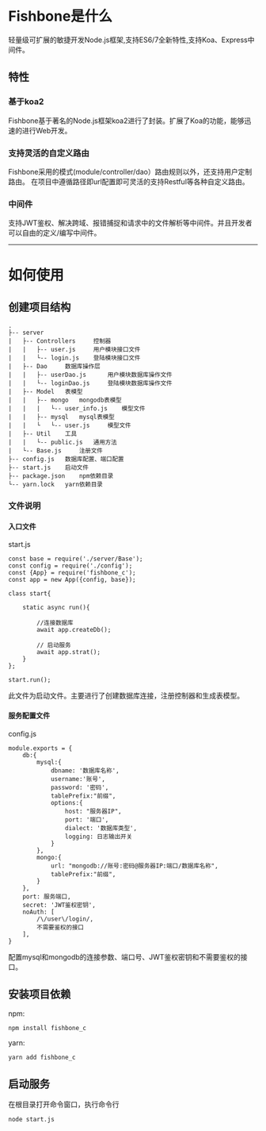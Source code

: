 # Fishbone是什么
轻量级可扩展的敏捷开发Node.js框架,支持ES6/7全新特性,支持Koa、Express中间件。

## 特性
### 基于koa2

Fishbone基于著名的Node.js框架koa2进行了封装。扩展了Koa的功能，能够迅速的进行Web开发。

### 支持灵活的自定义路由

Fishbone采用的模式(module/controller/dao）路由规则以外，还支持用户定制路由。 在项目中遵循路径即url配置即可灵活的支持Restful等各种自定义路由。

### 中间件

支持JWT鉴权、解决跨域、报错捕捉和请求中的文件解析等中间件。并且开发者可以自由的定义/编写中间件。

----

# 如何使用

## 创建项目结构

	.
	├-- server
	|   ├-- Controllers 	控制器
	|   |	├-- user.js 	用户模块接口文件
	|   |	└-- login.js 	登陆模块接口文件
	|   ├-- Dao 	数据库操作层
	|   |	├-- userDao.js 		用户模块数据库操作文件
	|   |	└-- loginDao.js 	登陆模块数据库操作文件
	|   ├-- Model 	表模型
	|   |	├-- mongo 	mongodb表模型
	|   |	|	└-- user_info.js 	模型文件
	|   |	├-- mysql 	mysql表模型
	|   |	└	└-- user.js 	模型文件
	|   ├-- Util 	工具
	|   |	└-- public.js 	通用方法
	|   └-- Base.js 	注册文件
	├-- config.js 	数据库配置、端口配置
	├-- start.js 	启动文件
	├-- package.json 	npm依赖目录
	└-- yarn.lock 	yarn依赖目录

### 文件说明

#### 入口文件

start.js

```
const base = require('./server/Base');
const config = require('./config');
const {App} = require('fishbone_c');
const app = new App({config, base});

class start{

	static async run(){

		//连接数据库
		await app.createDb();

		// 启动服务
		await app.strat();
	}
};

start.run();
```

此文件为启动文件。主要进行了创建数据库连接，注册控制器和生成表模型。

#### 服务配置文件

config.js
```
module.exports = {
	db:{
		mysql:{
			dbname: '数据库名称',
			username:'账号',
			password: '密码',
			tablePrefix:"前缀",
			options:{
				host: "服务器IP",
				port: '端口',
				dialect: '数据库类型',
				logging: 日志输出开关
			}
		},
		mongo:{
			url: "mongodb://账号:密码@服务器IP:端口/数据库名称",
			tablePrefix:"前缀",
		}
	},
	port: 服务端口,
	secret: 'JWT鉴权密钥',
	noAuth: [
		/\/user\/login/, 
		不需要鉴权的接口
	],
}
```

配置mysql和mongodb的连接参数、端口号、JWT鉴权密钥和不需要鉴权的接口。

## 安装项目依赖

npm:

	npm install fishbone_c

yarn:

	yarn add fishbone_c

## 启动服务

在根目录打开命令窗口，执行命令行

	node start.js

